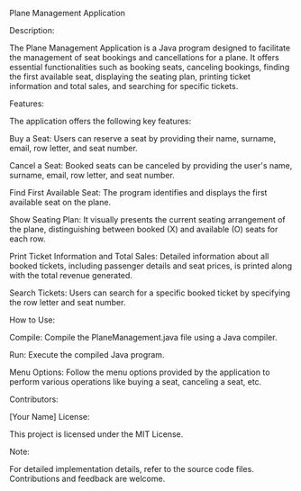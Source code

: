 
Plane Management Application

Description:

The Plane Management Application is a Java program designed to facilitate the management of seat bookings and cancellations for a plane. It offers essential functionalities such as booking seats, canceling bookings, finding the first available seat, displaying the seating plan, printing ticket information and total sales, and searching for specific tickets.

Features:

The application offers the following key features:

Buy a Seat: Users can reserve a seat by providing their name, surname, email, row letter, and seat number.

Cancel a Seat: Booked seats can be canceled by providing the user's name, surname, email, row letter, and seat number.

Find First Available Seat: The program identifies and displays the first available seat on the plane.

Show Seating Plan: It visually presents the current seating arrangement of the plane, distinguishing between booked (X) and available (O) seats for each row.

Print Ticket Information and Total Sales: Detailed information about all booked tickets, including passenger details and seat prices, is printed along with the total revenue generated.

Search Tickets: Users can search for a specific booked ticket by specifying the row letter and seat number.

How to Use:

Compile: Compile the PlaneManagement.java file using a Java compiler.

Run: Execute the compiled Java program.

Menu Options: Follow the menu options provided by the application to perform various operations like buying a seat, canceling a seat, etc.

Contributors:

[Your Name]
License:

This project is licensed under the MIT License.

Note:

For detailed implementation details, refer to the source code files. Contributions and feedback are welcome.
